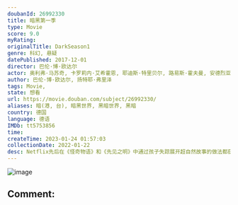 ```yaml
---
doubanId: 26992330
title: 暗黑第一季
type: Movie
score: 9.0
myRating: 
originalTitle: DarkSeason1
genre: 科幻, 悬疑
datePublished: 2017-12-01
director: 巴伦·博·欧达尔
actor: 奥利弗·马苏奇, 卡罗莉内·艾希霍恩, 耶迪斯·特里贝尔, 路易斯·霍夫曼, 安德烈亚斯·皮特斯柯曼, 塔蒂娅·赛布特, 内尔·特雷波斯, 安吉拉·温科勒, 彼得·施耐德, 玛雅·舍内, 斯蒂芬·坎普沃斯, 黛博拉·考夫曼, 达恩·伦纳德·利布伦茨, 丽莎·维卡里, 保罗·勒克斯, 赫尔曼·拜尔, 莫里茨·杰恩, 沃尔特·克雷耶, 克里斯蒂安·斯泰尔, 利奥波德·霍尔农, 克里斯蒂安·佩措尔德, 安妮·拉特, 莉迪亚·马基德斯, 安婕·特拉乌, 吉娜·斯蒂比茨, 马克·瓦斯科, 安纳托·陶布曼, 汤姆·菲利普, 克里斯蒂安·库钦布奇, 亨宁·佩克, 塔玛尔佩尔采克, 贝拉·加博·伦兹, 维科·缪克, 卡洛塔·凡·法尔肯海因, 朱莉卡·詹金斯, 伊娃·玛丽亚·约斯特
author: 巴伦·博·欧达尔, 扬特耶·弗里泽
tags: Movie, 
state: 想看
url: https://movie.douban.com/subject/26992330/
aliases: 暗(港, 台), 暗黑世界, 黑暗世界, 黑暗
country: 德国
language: 德语
IMDb: tt5753856
time: 
createTime: 2023-01-24 01:57:03
collectionDate: 2022-01-22
desc: Netflix先后在《怪奇物语》和《先见之明》中通过孩子失踪展开超自然故事的做法都获得了成功，现在，它打算继续复制这种模式。《暗黑》讲述了一个超自然力量的家庭传奇故事。故事设置在今天的一个德国小镇，...
---
```


![image](p2547271088.jpg)

Comment: 
---

